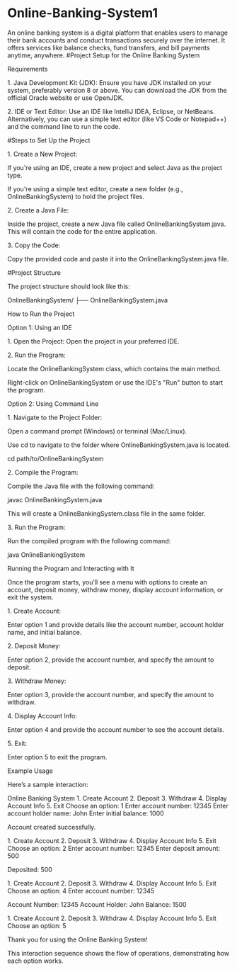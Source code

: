 # Online-Banking-System1
An online banking system is a digital platform that enables users to manage their bank accounts and conduct transactions securely over the internet. It offers services like balance checks, fund transfers, and bill payments anytime, anywhere.
#Project Setup for the Online Banking System

Requirements

1.⁠ ⁠Java Development Kit (JDK): Ensure you have JDK installed on your system, preferably version 8 or above. You can download the JDK from the official Oracle website or use OpenJDK.


2.⁠ ⁠IDE or Text Editor: Use an IDE like IntelliJ IDEA, Eclipse, or NetBeans. Alternatively, you can use a simple text editor (like VS Code or Notepad++) and the command line to run the code.



#Steps to Set Up the Project

1.⁠ ⁠Create a New Project:

If you're using an IDE, create a new project and select Java as the project type.

If you're using a simple text editor, create a new folder (e.g., OnlineBankingSystem) to hold the project files.



2.⁠ ⁠Create a Java File:

Inside the project, create a new Java file called OnlineBankingSystem.java. This will contain the code for the entire application.



3.⁠ ⁠Copy the Code:

Copy the provided code and paste it into the OnlineBankingSystem.java file.




#Project Structure

The project structure should look like this:

OnlineBankingSystem/
├── OnlineBankingSystem.java

How to Run the Project

Option 1: Using an IDE

1.⁠ ⁠Open the Project: Open the project in your preferred IDE.


2.⁠ ⁠Run the Program:

Locate the OnlineBankingSystem class, which contains the main method.

Right-click on OnlineBankingSystem or use the IDE's "Run" button to start the program.




Option 2: Using Command Line

1.⁠ ⁠Navigate to the Project Folder:

Open a command prompt (Windows) or terminal (Mac/Linux).

Use cd to navigate to the folder where OnlineBankingSystem.java is located.


cd path/to/OnlineBankingSystem


2.⁠ ⁠Compile the Program:

Compile the Java file with the following command:


javac OnlineBankingSystem.java

This will create a OnlineBankingSystem.class file in the same folder.



3.⁠ ⁠Run the Program:

Run the compiled program with the following command:


java OnlineBankingSystem



Running the Program and Interacting with It

Once the program starts, you’ll see a menu with options to create an account, deposit money, withdraw money, display account information, or exit the system.

1.⁠ ⁠Create Account:

Enter option 1 and provide details like the account number, account holder name, and initial balance.



2.⁠ ⁠Deposit Money:

Enter option 2, provide the account number, and specify the amount to deposit.



3.⁠ ⁠Withdraw Money:

Enter option 3, provide the account number, and specify the amount to withdraw.



4.⁠ ⁠Display Account Info:

Enter option 4 and provide the account number to see the account details.



5.⁠ ⁠Exit:

Enter option 5 to exit the program.




Example Usage

Here’s a sample interaction:

Online Banking System
1.⁠ ⁠Create Account
2.⁠ ⁠Deposit
3.⁠ ⁠Withdraw
4.⁠ ⁠Display Account Info
5.⁠ ⁠Exit
Choose an option: 1
Enter account number: 12345
Enter account holder name: John
Enter initial balance: 1000

Account created successfully.

1.⁠ ⁠Create Account
2.⁠ ⁠Deposit
3.⁠ ⁠Withdraw
4.⁠ ⁠Display Account Info
5.⁠ ⁠Exit
Choose an option: 2
Enter account number: 12345
Enter deposit amount: 500

Deposited: 500

1.⁠ ⁠Create Account
2.⁠ ⁠Deposit
3.⁠ ⁠Withdraw
4.⁠ ⁠Display Account Info
5.⁠ ⁠Exit
Choose an option: 4
Enter account number: 12345

Account Number: 12345
Account Holder: John
Balance: 1500

1.⁠ ⁠Create Account
2.⁠ ⁠Deposit
3.⁠ ⁠Withdraw
4.⁠ ⁠Display Account Info
5.⁠ ⁠Exit
Choose an option: 5

Thank you for using the Online Banking System!

This interaction sequence shows the flow of operations, demonstrating how each option works.
